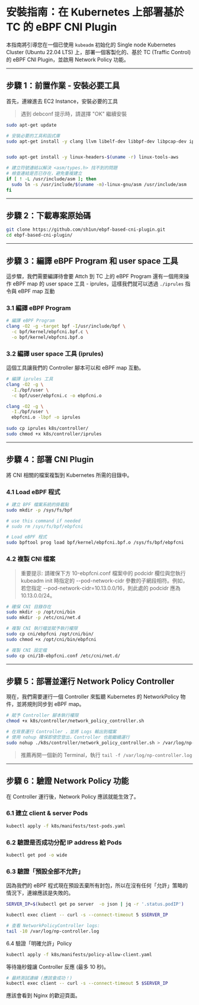 # 安裝指南：在 Kubernetes 上部署基於 TC 的 eBPF CNI Plugin

本指南將引導您在一個已使用 `kubeadm` 初始化的 Single node Kubernetes Cluster (Ubuntu 22.04 LTS) 上，部署一個客製化的、基於 TC (Traffic Control) 的 eBPF CNI Plugin，並啟用 Network Policy 功能。

---

## 步驟 1：前置作業 - 安裝必要工具

首先，連線進去 EC2 Instance，安裝必要的工具

> 遇到 debconf 提示時，請選擇 "OK" 繼續安裝

```bash
sudo apt-get update

# 安裝必要的工具和函式庫
sudo apt-get install -y clang llvm libelf-dev libbpf-dev libpcap-dev iproute2 jq bridge-utils wget tar build-essential make


sudo apt-get install -y linux-headers-$(uname -r) linux-tools-aws

# 建立符號連結以解決 <asm/types.h> 找不到的問題
# 檢查連結是否已存在，避免重複建立
if [ ! -L /usr/include/asm ]; then
  sudo ln -s /usr/include/$(uname -m)-linux-gnu/asm /usr/include/asm
fi
```

---

## 步驟 2：下載專案原始碼

```bash
git clone https://github.com/sh1un/ebpf-based-cni-plugin.git
cd ebpf-based-cni-plugin/
```

---

## 步驟 3：編譯 eBPF Program 和 user space 工具

這步驟，我們需要編譯待會要 Attch 到 TC 上的 eBPF Program
還有一個用來操作 eBPF map 的 user space 工具 - iprules，這樣我們就可以透過 `./iprules` 指令與 eBPF map 互動

### 3.1 編譯 eBPF Program

```bash
# 編譯 eBPF Program
clang -O2 -g -target bpf -I/usr/include/bpf \
  -c bpf/kernel/ebpfcni.bpf.c \
  -o bpf/kernel/ebpfcni.bpf.o
```

### 3.2 編譯 user space 工具 (iprules)

這個工具讓我們的 Controller 腳本可以和 eBPF map 互動。

```bash
# 編譯 iprules 工具
clang -O2 -g \
  -I./bpf/user \
  -c bpf/user/ebpfcni.c -o ebpfcni.o

clang -O2 -g \
  -I./bpf/user \
  ebpfcni.o -lbpf -o iprules
  
sudo cp iprules k8s/controller/
sudo chmod +x k8s/controller/iprules
```

---

## 步驟 4：部署 CNI Plugin

將 CNI 相關的檔案複製到 Kubernetes 所需的目錄中。

### 4.1 Load eBPF 程式

```bash
# 建立 BPF 檔案系統的掛載點
sudo mkdir -p /sys/fs/bpf

# use this command if needed
# sudo rm /sys/fs/bpf/ebpfcni

# Load eBPF 程式
sudo bpftool prog load bpf/kernel/ebpfcni.bpf.o /sys/fs/bpf/ebpfcni
```

### 4.2 複製 CNI 檔案

> 重要提示: 請確保下方 10-ebpfcni.conf 檔案中的 podcidr 欄位與您執行 kubeadm init 時指定的 --pod-network-cidr 參數的子網段相符。例如，若您指定 --pod-network-cidr=10.13.0.0/16，則此處的 podcidr 應為 10.13.0.0/24。

```bash
# 確保 CNI 目錄存在
sudo mkdir -p /opt/cni/bin
sudo mkdir -p /etc/cni/net.d

# 複製 CNI 執行檔並賦予執行權限
sudo cp cni/ebpfcni /opt/cni/bin/
sudo chmod +x /opt/cni/bin/ebpfcni

# 複製 CNI 設定檔
sudo cp cni/10-ebpfcni.conf /etc/cni/net.d/
```

---

## 步驟 5：部署並運行 Network Policy Controller

現在，我們需要運行一個 Controller 來監聽 Kubernetes 的 NetworkPolicy 物件，並將規則同步到 eBPF map。

```bash
# 賦予 Controller 腳本執行權限
chmod +x k8s/controller/network_policy_controller.sh

# 在背景運行 Controller ，並將 Logs 輸出到檔案
# 使用 nohup 確保即使您登出，Controller 也能繼續運行
sudo nohup ./k8s/controller/network_policy_controller.sh > /var/log/np-controller.log 2>&1 &
```

> 推薦再開一個新的 Terminal，執行 `tail -f /var/log/np-controller.log`

---

## 步驟 6：驗證 Network Policy 功能

在 Controller 運行後，Network Policy 應該就能生效了。

### 6.1 建立 client & server Pods

```bash
kubectl apply -f k8s/manifests/test-pods.yaml
```

### 6.2 驗證是否成功分配 IP address 給 Pods

```bash
kubectl get pod -o wide
```

### 6.3 驗證「預設全部不允許」

因為我們的 eBPF 程式現在預設丟棄所有封包，所以在沒有任何「允許」策略的情況下，連線應該是失敗的。

```bash
SERVER_IP=$(kubectl get po server  -o json | jq -r '.status.podIP')

kubectl exec client -- curl -s --connect-timeout 5 $SERVER_IP
```

```bash
# 查看 NetworkPolicyController logs:
tail -10 /var/log/np-controller.log
```

6.4 驗證「明確允許」Policy

```bash
kubectl apply -f k8s/manifests/policy-allow-client.yaml
```

等待幾秒鐘讓 Controller 反應 (最多 10 秒)。

```bash
# 最終測試連線 (應該會成功！)
kubectl exec client -- curl -s --connect-timeout 5 $SERVER_IP

```

應該會看到 Nginx 的歡迎頁面。
